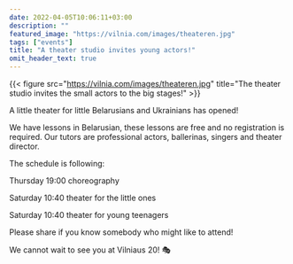 ```yaml
---
date: 2022-04-05T10:06:11+03:00
description: ""
featured_image: "https://vilnia.com/images/theateren.jpg"
tags: ["events"]
title: "A theater studio invites young actors!"
omit_header_text: true
---
```

{{< figure src="https://vilnia.com/images/theateren.jpg" title="The theater studio invites the small actors to the big stages!" >}}

A little theater for little Belarusians and Ukrainians has opened!

We have lessons in Belarusian, these lessons are free and no registration is required. Our tutors are professional actors, ballerinas, singers and theater director.

The schedule is following:

Thursday 19:00 choreography

Saturday 10:40 theater for the little ones

Saturday 10:40 theater for young teenagers

Please share if you know somebody who might like to attend!

We cannot wait to see you at Vilniaus 20! 🎭